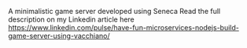 A minimalistic game server developed using Seneca
Read the full description on my Linkedin article here https://www.linkedin.com/pulse/have-fun-microservices-nodejs-build-game-server-using-vacchiano/

